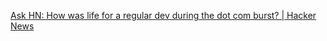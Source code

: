 
[Ask HN: How was life for a regular dev during the dot com burst? | Hacker News](https://news.ycombinator.com/item?id=21318704)
